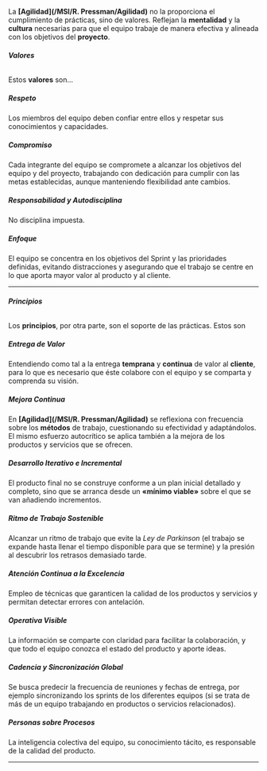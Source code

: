 La **[Agilidad](/MSI/R. Pressman/Agilidad)** no la proporciona el cumplimiento de prácticas, sino de valores.
Reflejan la **mentalidad** y la **cultura** necesarias para que el equipo trabaje de manera efectiva y alineada con los objetivos del **proyecto**.
###### **Valores**
Estos **valores** son...
##### **Respeto**
Los miembros del equipo deben confiar entre ellos y respetar sus conocimientos y capacidades.
##### **Compromiso**
Cada integrante del equipo se compromete a alcanzar los objetivos del equipo y del proyecto, trabajando con dedicación para cumplir con las metas establecidas, aunque manteniendo flexibilidad ante cambios.
##### **Responsabilidad y Autodisciplina**
No disciplina impuesta.
##### **Enfoque**
El equipo se concentra en los objetivos del Sprint y las prioridades definidas, evitando distracciones y asegurando que el trabajo se centre en lo que aporta mayor valor al producto y al cliente.
****
###### **Principios**
Los **principios**, por otra parte, son el soporte de las prácticas. Estos son
##### **Entrega de Valor**
Entendiendo como tal a la entrega **temprana** y **continua** de valor al **cliente**, para lo que es necesario que éste colabore con el equipo y se comparta y comprenda su visión.
##### **Mejora Continua**
En **[Agilidad](/MSI/R. Pressman/Agilidad)** se reflexiona con frecuencia sobre los **métodos** de trabajo, cuestionando su efectividad y adaptándolos. El mismo esfuerzo autocrítico se aplica también a la mejora de los productos y servicios que se ofrecen.
##### **Desarrollo Iterativo e Incremental**
El producto final no se construye conforme a un plan inicial detallado y completo, sino que se arranca desde un **«mínimo viable»** sobre el que se van añadiendo incrementos.
##### **Ritmo de Trabajo Sostenible**
Alcanzar un ritmo de trabajo que evite la *Ley de Parkinson* (el trabajo se expande hasta llenar el tiempo disponible para que se termine) y la presión al descubrir los retrasos demasiado tarde.
##### **Atención Continua a la Excelencia**
Empleo de técnicas que garanticen la calidad de los productos y servicios y permitan detectar errores con antelación.
##### **Operativa Visible**
La información se comparte con claridad para facilitar la colaboración, y que todo el equipo conozca el estado del producto y aporte ideas.
##### **Cadencia y Sincronización Global**
Se busca predecir la frecuencia de reuniones y fechas de entrega, por ejemplo sincronizando los sprints de los diferentes equipos (si se trata de más de un equipo trabajando en productos o servicios relacionados).
##### **Personas sobre Procesos**
La inteligencia colectiva del equipo, su conocimiento tácito, es responsable de la calidad del producto.
****

